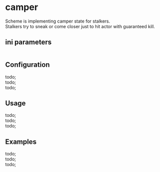 # camper

Scheme is implementing camper state for stalkers. <br/>
Stalkers try to sneak or come closer just to hit actor with guaranteed kill.

## ini parameters

```

```

## Configuration

todo; <br/>
todo; <br/>
todo; <br/>

## Usage

todo; <br/>
todo; <br/>
todo; <br/>

## Examples

todo; <br/>
todo; <br/>
todo; <br/>
